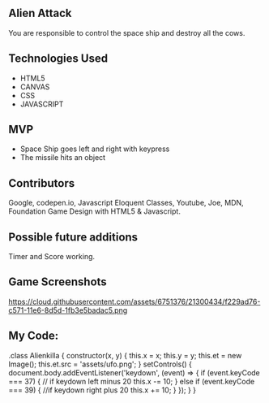 ## Alien Attack
You are responsible to control the space ship and destroy all the cows.

## Technologies Used
- HTML5
- CANVAS
- CSS
- JAVASCRIPT

## MVP
- Space Ship goes left and right with keypress
- The missile hits an object 

## Contributors
 Google, codepen.io, Javascript Eloquent Classes, Youtube, Joe, MDN, Foundation Game Design with HTML5 & Javascript.

## Possible future additions
Timer and Score working.

## Game Screenshots
https://cloud.githubusercontent.com/assets/6751376/21300434/f229ad76-c571-11e6-8d5d-1fb3e5badac5.png

## My Code:

.class Alienkilla {
  constructor(x, y) {
    this.x = x;
    this.y = y;
    this.et = new Image();
    this.et.src = 'assets/ufo.png';
  }
  setControls() {
    document.body.addEventListener('keydown', (event) => {
      if (event.keyCode === 37) {
        // if keydown left minus 20
        this.x -= 10;
      } else if (event.keyCode === 39) {
        //if keydown right plus 20
        this.x += 10;
      }
    });
  }
}

